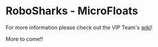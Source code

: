 # RoboSharks - MicroFloats

For more information please check out the VIP Team's [wiki](https://github.gatech.edu/mwoodward6/LagrangianProfiler/wiki)!

More to come!!
